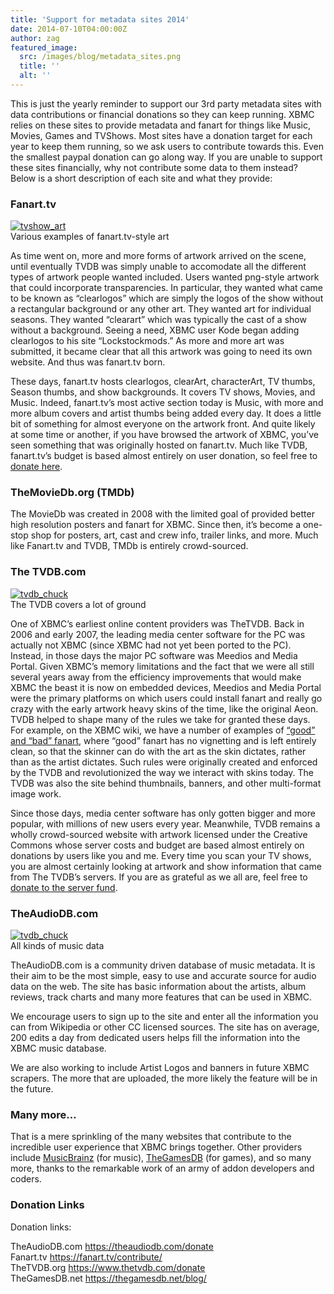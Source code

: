 ```yaml
---
title: 'Support for metadata sites 2014'
date: 2014-07-10T04:00:00Z
author: zag
featured_image:
  src: /images/blog/metadata_sites.png
  title: ''
  alt: ''
---
```

This is just the yearly reminder to support our 3rd party metadata sites with data contributions or financial donations so they can keep running. XBMC relies on these sites to provide metadata and fanart for things like Music, Movies, Games and TVShows. Most sites have a donation target for each year to keep them running, so we ask users to contribute towards this. Even the smallest paypal donation can go along way. If you are unable to support these sites financially, why not contribute some data to them instead? Below is a short description of each site and what they provide:

 ### Fanart.tv

 [![](/sites/default/files/uploads/tvshow_art-300x300.jpg "tvshow_art")](/sites/default/files/uploads/tvshow_art.jpeg)  
 Various examples of fanart.tv-style art

  As time went on, more and more forms of artwork arrived on the scene, until eventually TVDB was simply unable to accomodate all the different types of artwork people wanted included. Users wanted png-style artwork that could incorporate transparencies. In particular, they wanted what came to be known as “clearlogos” which are simply the logos of the show without a rectangular background or any other art. They wanted art for individual seasons. They wanted “clearart” which was typically the cast of a show without a background. Seeing a need, XBMC user Kode began adding clearlogos to his site “Lockstockmods.” As more and more art was submitted, it became clear that all this artwork was going to need its own website. And thus was fanart.tv born.

 These days, fanart.tv hosts clearlogos, clearArt, characterArt, TV thumbs, Season thumbs, and show backgrounds. It covers TV shows, Movies, and Music. Indeed, fanart.tv’s most active section today is Music, with more and more album covers and artist thumbs being added every day. It does a little bit of something for almost everyone on the artwork front. And quite likely at some time or another, if you have browsed the artwork of XBMC, you’ve seen something that was originally hosted on fanart.tv. Much like TVDB, fanart.tv’s budget is based almost entirely on user donation, so feel free to [donate here](https://fanart.tv/contribute/ "Fanart.tv donations").

 ### TheMovieDb.org (TMDb)

 The MovieDb was created in 2008 with the limited goal of provided better high resolution posters and fanart for XBMC. Since then, it’s become a one-stop shop for posters, art, cast and crew info, trailer links, and more. Much like Fanart.tv and TVDB, TMDb is entirely crowd-sourced.

 ### The TVDB.com

 [![](/sites/default/files/uploads/tvdb_chuck-300x197.jpg "tvdb_chuck")](/sites/default/files/uploads/tvdb_chuck.jpg)  
 The TVDB covers a lot of ground

  One of XBMC’s earliest online content providers was TheTVDB. Back in 2006 and early 2007, the leading media center software for the PC was actually not XBMC (since XBMC had not yet been ported to the PC). Instead, in those days the major PC software was Meedios and Media Portal. Given XBMC’s memory limitations and the fact that we were all still several years away from the efficiency improvements that would make XBMC the beast it is now on embedded devices, Meedios and Media Portal were the primary platforms on which users could install fanart and really go crazy with the early artwork heavy skins of the time, like the original Aeon. TVDB helped to shape many of the rules we take for granted these days. For example, on the XBMC wiki, we have a number of examples of [“good” and “bad” fanart](https://kodi.wiki/view/FanArt "Good and Bad Fanart"), where “good” fanart has no vignetting and is left entirely clean, so that the skinner can do with the art as the skin dictates, rather than as the artist dictates. Such rules were originally created and enforced by the TVDB and revolutionized the way we interact with skins today. The TVDB was also the site behind thumbnails, banners, and other multi-format image work.

 Since those days, media center software has only gotten bigger and more popular, with millions of new users every year. Meanwhile, TVDB remains a wholly crowd-sourced website with artwork licensed under the Creative Commons whose server costs and budget are based almost entirely on donations by users like you and me. Every time you scan your TV shows, you are almost certainly looking at artwork and show information that came from The TVDB’s servers. If you are as grateful as we all are, feel free to [donate to the server fund](https://www.thetvdb.com/donate "The TVDB Donations").

 ### TheAudioDB.com

 [![](/sites/default/files/uploads/Image2.png "tvdb_chuck")](/sites/default/files/uploads/Image2.png)  
 All kinds of music data

  TheAudioDB.com is a community driven database of music metadata. It is their aim to be the most simple, easy to use and accurate source for audio data on the web. The site has basic information about the artists, album reviews, track charts and many more features that can be used in XBMC.

 We encourage users to sign up to the site and enter all the information you can from Wikipedia or other CC licensed sources. The site has on average, 200 edits a day from dedicated users helps fill the information into the XBMC music database.

 We are also working to include Artist Logos and banners in future XBMC scrapers. The more that are uploaded, the more likely the feature will be in the future.

 ### 

 ### 

 ### 

 ### 

 ### 

 ### 

 ### Many more…

 That is a mere sprinkling of the many websites that contribute to the incredible user experience that XBMC brings together. Other providers include [MusicBrainz](http://musicbrainz.org/ "Music Brainz") (for music), [TheGamesDB](https://thegamesdb.net/ "The GamesDB") (for games), and so many more, thanks to the remarkable work of an army of addon developers and coders.

 ### Donation Links

  Donation links:

 TheAudioDB.com <https://theaudiodb.com/donate>  
 Fanart.tv <https://fanart.tv/contribute/>  
 TheTVDB.org <https://www.thetvdb.com/donate>  
 TheGamesDB.net <https://thegamesdb.net/blog/>

 